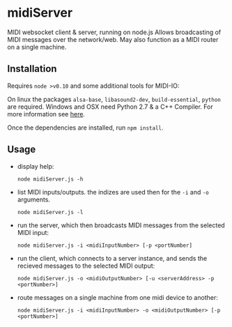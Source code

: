 midiServer
==========

MIDI websocket client & server, running on node.js
Allows broadcasting of MIDI messages over the network/web.
May also function as a MIDI router on a single machine.

Installation
------------

Requires `node >v0.10` and some additional tools for MIDI-IO:

On linux the packages `alsa-base`, `libasound2-dev`, `build-essential`, `python` are required.
Windows and OSX need Python 2.7 & a C++ Compiler.
For more information see [here](https://www.npmjs.com/package/midi#prerequisites).

Once the dependencies are installed, run `npm install`.

Usage
-------

- display help:

    `node midiServer.js -h`

- list MIDI inputs/outputs. the indizes are used then for the `-i` and `-o` arguments.

    `node midiServer.js -l`

- run the server, which then broadcasts MIDI messages from the selected MIDI input:

    `node midiServer.js -i <midiInputNumber> [-p <portNumber]`

- run the client, which connects to a server instance, and sends the recieved messages to the selected MIDI output:

    `node midiServer.js -o <midiOutputNumber> [-u <serverAddress> -p <portNumber>]`

- route messages on a single machine from one midi device to another:

    `node midiServer.js -i <midiInputNumber> -o <midiOutputNumber> [-p <portNumber>]`
